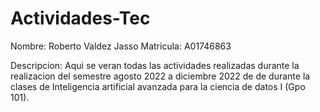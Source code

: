 # Actividades-Tec

Nombre: Roberto Valdez Jasso
Matricula: A01746863

Descripcion:
    Aqui se veran todas las actividades realizadas durante la realizacion del semestre agosto 2022 a diciembre 2022 de     de durante la clases de Inteligencia artificial avanzada para la ciencia de datos I (Gpo 101).
